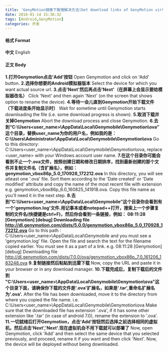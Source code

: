 ```yaml
---
title: 'GenyMotion镜像下载慢解决方法(Get download links of GenyMotion virtual devices)'
date: 2018-01-14 15:36:32
tags: [Android,GenyMotion]
categories: 开发
---
```

#### 格式 Format
**中文**
 English
#### 正文 Body
**1.打开Genymotion点击'Add'按钮**
 Open Genymotion and click on 'Add' button.
**2.选择你想要的Android模拟器版本**
Select the device for which you want actual source url.
**3.点击'Next'然后再点击'Next'（在屏幕上会显示要给模拟器改名）**
Click 'Next' and then again 'Next' (on the screen that shows option to rename the device).
**4.等待一会儿直到Genymotion开始下载文件（下载进度条开始显示时）**
Wait for sometime until Genymotion starts downloading the file (i.e. some download progress is shown).
**5.取消下载并关掉Genymotion**
Abort the download process and close Genymotion.
**6.去到“C:\Users\<user_name>\AppData\Local\Genymobile\Genymotion\ova”这个目录，替换user_name为你的用户名，例如我的是：C:\Users\Administrator\AppData\Local\Genymobile\Genymotion\ova**
Go to this directory: C:\Users\<user_name>\AppData\Local\Genymobile\Genymotion\ova, replace <user_name> with your Windows account user name.
**7.在这个目录你可能会看到不止一个.ova文件，按照创建日期和修改日期排序，找到最新创建的那个文件并复制文件名（含扩展名），例如：genymotion_vbox86p_5.0_170928_172212.ova**
In this directory, you will see atleast one '.ova' file. Sort them according to the 'Date created' or 'Date modified' attribute and copy the name of the most recent file with extension e.g. genymotion_vbox86p_6.0_160825_141918.ova. Copy this file name as you'll need it in the next step.
**8.去到“C:\Users\<user_name>\AppData\Local\Genymobile”这个目录你会看到有一个'genymotion.log'文件.用记事本或者notepad++打开，搜索上一个步骤复制的文件名(快捷键是ctrl+F)，然后你会看到一条链接，例如： 08:11:28 [Genymotion] [debug] Downloading file http://dl.genymotion.com/dists/5.0.0/genymotion_vbox86p_5.0_170928_172212.ova**
Go to this path : C:\Users\<user_name>\AppData\Local\Genymobile and you must see a 'genymotion.log' file. Open the file and search the text for the filename copied earlier. You must see it as a part of a link.
e.g. 08:11:28 [Genymotion] [debug] Downloading file http://dl.genymotion.com/dists/7.0.0/ova/genymotion_vbox86p_7.0_161206_183248.ova
**9.复制链接然后粘贴到迅雷下载**
Now, copy the URL and paste it in your browser or in any download manager.
**10.下载完成后，复制下载后的文件到 "C:\Users\<user_name>\AppData\Local\Genymobile\Genymotion\ova"这个目录下面，请确保你下载的文件是'.ova'扩展名，如果是'.tar',重命名扩展名为'.ova'.**
After the file has been downloaded, move it to the directory from where you copied the file name. i.e. C:\Users\<user_name>\AppData\Local\Genymobile\Genymotion\ova
Make sure that the downloaded file has extension '.ova', if it has some other extension like '.tar' (in case of android 7.0), rename the extension to '.ova'.
**11.一切就绪后打开Genymotion，点击'Add'按钮然后选择之前选择相同的虚拟机，然后点击'Next','Next'.现在虚拟机会不用下载就可以部署了**
Now, open Genymotion, click 'Add' and then select the same device that you selected previously, and proceed, rename it if you want and then click 'Next'. Now, the device will be deployed without being downloaded.